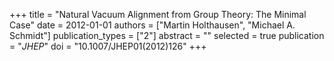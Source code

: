 +++
title = "Natural Vacuum Alignment from Group Theory: The Minimal Case"
date = 2012-01-01
authors = ["Martin Holthausen", "Michael A. Schmidt"]
publication_types = ["2"]
abstract = ""
selected = true
publication = "*JHEP*"
doi = "10.1007/JHEP01(2012)126"
+++

